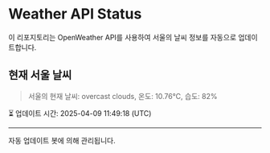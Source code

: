 
# Weather API Status

이 리포지토리는 OpenWeather API를 사용하여 서울의 날씨 정보를 자동으로 업데이트합니다.

## 현재 서울 날씨
> 서울의 현재 날씨: overcast clouds, 온도: 10.76°C, 습도: 82%

⏳ 업데이트 시간: 2025-04-09 11:49:18 (UTC)

---
자동 업데이트 봇에 의해 관리됩니다.
